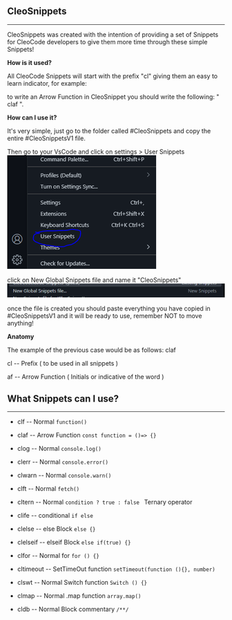 **CleoSnippets**
--
___
CleoSnippets was created with the intention of providing a set of Snippets for CleoCode developers to give them more time through these simple Snippets!

**How is it used?**

All CleoCode Snippets will start with the prefix "cl" giving them an easy to learn indicator, for example:

to write an Arrow Function in CleoSnippet you should write the following: " claf ". 

**How can I use it?**

It's very simple, just go to the folder called #CleoSnippets and copy the entire #CleoSnippetsV1 file.

Then go to your VsCode and click on settings > User Snippets ![alt MenuToSnippet](/MenuToSnippet.png)

 click on New Global Snippets file and name it "CleoSnippets" ![alt text](/SnippetGlobal.png)
 
  once the file is created you should paste everything you have copied in #CleoSnippetsV1 and it will be ready to use, remember NOT to move anything!

**Anatomy**

The example of the previous case would be as follows: claf

cl -- Prefix ( to be used in all snippets )

af -- Arrow Function ( Initials or indicative of the word )



**What Snippets can I use?**
--
___


+ clf -- Normal ```function() ```

+ claf -- Arrow Function ```const function = ()=> {} ```

+ clog -- Normal ```console.log() ```

+ clerr -- Normal ```console.error() ```

+ clwarn -- Normal ```console.warn() ```

+ clft -- Normal ```fetch() ``` 

+ cltern -- Normal ```condition ? true : false ``` Ternary operator

+ clife -- conditional ```if else ``` 

+ clelse -- else Block ```else {} ``` 

+ clelseif -- elseif Block ```else if(true) {} ``` 

+ clfor -- Normal for  ```for () {} ``` 

+ cltimeout -- SetTimeOut function ```setTimeout(function (){}, number) ``` 

+ clswt -- Normal Switch function ```Switch () {} ``` 

+ clmap -- Normal .map function ```array.map()```

+ cldb -- Normal Block commentary ```/**/ ``` 

